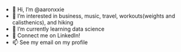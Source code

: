 - 👋 Hi, I’m @aaronxxie
- 👀 I’m interested in business, music, travel, workouts(weights and calisthenics), and hiking
- 🌱 I’m currently learning data science
- 💞️ Connect me on LinkedIn!
- 📫 See my email on my profile

<!---
aaronxxie/aaronxxie is a ✨ special ✨ repository because its `README.md` (this file) appears on your GitHub profile.
You can click the Preview link to take a look at your changes.
--->

